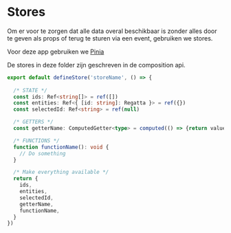 # Stores

Om er voor te zorgen dat alle data overal beschikbaar is
zonder alles door te geven als props of terug te sturen
via een event, gebruiken we stores.

Voor deze app gebruiken we [Pinia](https://pinia.vuejs.org/)

De stores in deze folder zijn geschreven in de composition api.

```Typescript
export default defineStore('storeName', () => {
  
  /* STATE */
  const ids: Ref<string[]> = ref([])
  const entities: Ref<{ [id: string]: Regatta }> = ref({})
  const selectedId: Ref<string> = ref(null)

  /* GETTERS */
  const getterName: ComputedGetter<type> = computed(() => {return value})

  /* FUNCTIONS */
  function functionName(): void {
    // Do something
  }

  /* Make everything available */
  return {
    ids,
    entities,
    selectedId,
    getterName,
    functionName,
  }
})
```